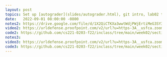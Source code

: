 ```yaml
---
layout: post
topics: Set up [autograder](slides/autograder.html), git intro, lab02 tips
date:   2022-09-01 08:00:00 -0800
notes2: https://drive.google.com/file/d/1X2QiCTKXa3wwtWdjPWjErtiMeG3SY3HS/view?usp=sharing
video2: https://urldefense.proofpoint.com/v2/url?u=https-3A__usfca.zoom.us_rec_share_wb53i2wABdg7LX8vKu5CGt6UykxfQI6Uf5nDS6FZAHNkLhQ4rncLOzKzM1V2JK8.fUEG5ZNGF-2DWUBIWW&d=DwMFAw&c=qgVugHHq3rzouXkEXdxBNQ&r=m_kj74_wYREst25SeYd3VZT3dlVY49Gcmu167aW541I&m=fGxpEdNYQB09g4jAY0fpHbI5OHfw6hJie6qVL8nKA3TwkC4xJ3LGqJIlfGlQFe5t&s=9-OdEQhnW2i56fACgXYVAEmtazAfziNtBEIj-4PpyUQ&e=
code2: https://github.com/cs221-0203-f22/inclass/tree/main/week02/section02
notes3: 
video3: https://urldefense.proofpoint.com/v2/url?u=https-3A__usfca.zoom.us_rec_share_d392gfZY8tDWOuDObccMRzuqv1Y-5F0jTJRqVJqdhv-5F0kDMYdNjLcZSUwP6d1mGNu8.peroJFdS3PmePFJk&d=DwMFAw&c=qgVugHHq3rzouXkEXdxBNQ&r=m_kj74_wYREst25SeYd3VZT3dlVY49Gcmu167aW541I&m=hYnswWCrCruTfKIFmX5WSrh9_W9AXHuhVtY0eNNgVu1GNSrjfLAWBzqvJwkNnJbt&s=TaEVZNjVM8wQkaVojF6IviWdJ86p0YdgotAXKpHry80&e=
code3: https://github.com/cs221-0203-f22/inclass/tree/main/week02/section03
---
```

